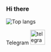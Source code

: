 ### Hi there

![Top langs](https://github-readme-stats.vercel.app/api/top-langs/?username=Alexjsja&langs_count=3&layout=compact&theme=dracula)

Telegram [<img src='https://cdn.jsdelivr.net/npm/simple-icons@3.0.1/icons/telegram.svg' alt='telegram' height='40'>](https://t.me/GetMapplng)
